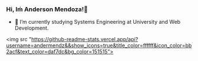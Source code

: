 ### Hi, Iḿ Anderson Mendoza!👋


- 🌱 I’m currently studying Systems Engineering at University and Web Development.

<img src "https://github-readme-stats.vercel.app/api?username=andermendz&&show_icons=true&title_color=ffffff&icon_color=bb2acf&text_color=daf7dc&bg_color=151515">
